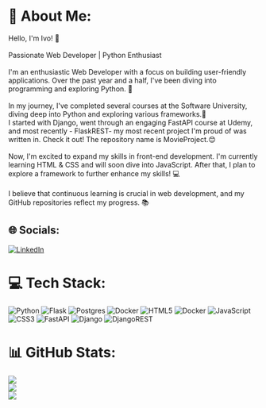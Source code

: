 # 💫 About Me:
Hello, I'm Ivo! 👋<br><br>Passionate Web Developer | Python Enthusiast<br><br>I'm an enthusiastic Web Developer with a focus on building user-friendly applications. Over the past year and a half, I've been diving into programming and exploring Python. 🐍<br><br>In my journey, I've completed several courses at the Software University, diving deep into Python and exploring various frameworks.🚀<br>I started with Django, went through an engaging FastAPI course at Udemy, and most recently - FlaskREST- my most recent project I'm proud of was written in. Check it out! The repository name is MovieProject.😊<br><br>Now, I'm excited to expand my skills in front-end development. I'm currently learning HTML & CSS and will soon dive into JavaScript. After that, I plan to explore a framework to further enhance my skills! 💻<br><br>I believe that continuous learning is crucial in web development, and my GitHub repositories reflect my progress. 📚


## 🌐 Socials:
[![LinkedIn](https://img.shields.io/badge/LinkedIn-%230077B5.svg?logo=linkedin&logoColor=white)](https://linkedin.com/in/ivaylo-georgiev-9a5882207/) 

# 💻 Tech Stack:
![Python](https://img.shields.io/badge/python-3670A0?style=plastic&logo=python&logoColor=ffdd54) ![Flask](https://img.shields.io/badge/flask-%23000.svg?style=plastic&logo=flask&logoColor=white) ![Postgres](https://img.shields.io/badge/postgres-%23316192.svg?style=plastic&logo=postgresql&logoColor=white) ![Docker](https://img.shields.io/badge/docker-%230db7ed.svg?style=plastic&logo=docker&logoColor=white) ![HTML5](https://img.shields.io/badge/html5-%23E34F26.svg?style=plastic&logo=html5&logoColor=white) ![Docker](https://img.shields.io/badge/docker-%230db7ed.svg?style=plastic&logo=docker&logoColor=white) ![JavaScript](https://img.shields.io/badge/javascript-%23323330.svg?style=plastic&logo=javascript&logoColor=%23F7DF1E) ![CSS3](https://img.shields.io/badge/css3-%231572B6.svg?style=plastic&logo=css3&logoColor=white) ![FastAPI](https://img.shields.io/badge/FastAPI-005571?style=plastic&logo=fastapi) ![Django](https://img.shields.io/badge/django-%23092E20.svg?style=plastic&logo=django&logoColor=white) ![DjangoREST](https://img.shields.io/badge/DJANGO-REST-ff1709?style=plastic&logo=django&logoColor=white&color=ff1709&labelColor=gray)
# 📊 GitHub Stats:
![](https://github-readme-stats.vercel.app/api?username=IvoGeorgievx&theme=highcontrast&hide_border=false&include_all_commits=false&count_private=false)<br/>
![](https://github-readme-streak-stats.herokuapp.com/?user=IvoGeorgievx&theme=highcontrast&hide_border=false)<br/>
![](https://github-readme-stats.vercel.app/api/top-langs/?username=IvoGeorgievx&theme=highcontrast&hide_border=false&include_all_commits=false&count_private=false&layout=compact)

